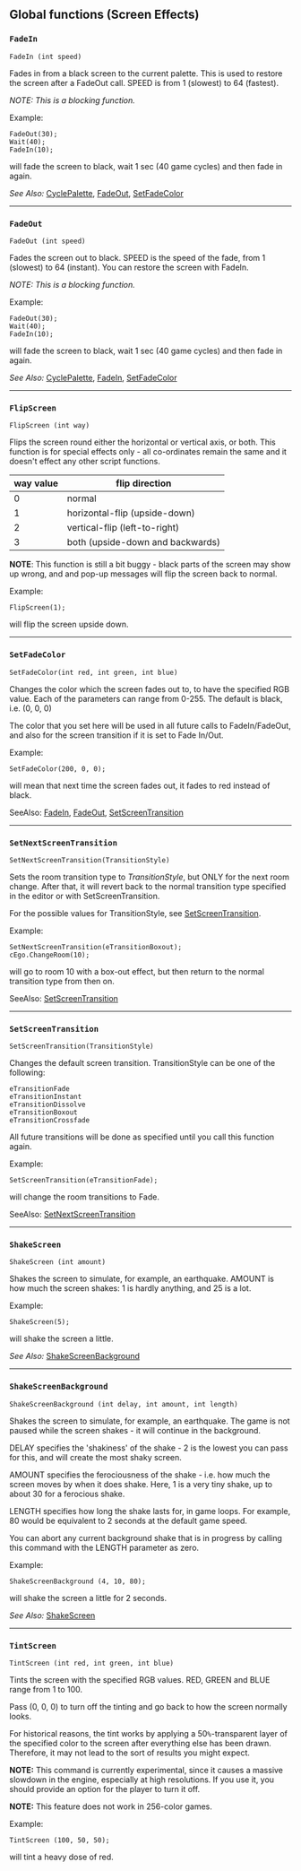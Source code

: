 ## Global functions (Screen Effects)

### `FadeIn`

    FadeIn (int speed)

Fades in from a black screen to the current palette. This is used to
restore the screen after a FadeOut call. SPEED is from 1 (slowest) to 64
(fastest).

*NOTE: This is a blocking function.*

Example:

    FadeOut(30);
    Wait(40);
    FadeIn(10);

will fade the screen to black, wait 1 sec (40 game cycles) and then fade
in again.

*See Also:* [CyclePalette](Globalfunctions_Palette#cyclepalette),
[FadeOut](Globalfunctions_Screen#fadeout), [SetFadeColor](Globalfunctions_Screen#setfadecolor)

---

### `FadeOut`

    FadeOut (int speed)

Fades the screen out to black. SPEED is the speed of the fade, from 1
(slowest) to 64 (instant). You can restore the screen with FadeIn.

*NOTE: This is a blocking function.*

Example:

    FadeOut(30);
    Wait(40);
    FadeIn(10);

will fade the screen to black, wait 1 sec (40 game cycles) and then fade
in again.

*See Also:* [CyclePalette](Globalfunctions_Palette#cyclepalette),
[FadeIn](Globalfunctions_Screen#fadein), [SetFadeColor](Globalfunctions_Screen#setfadecolor)

---

### `FlipScreen`

    FlipScreen (int way)

Flips the screen round either the horizontal or vertical axis, or both.
This function is for special effects only - all co-ordinates remain the
same and it doesn't effect any other script functions.

way value | flip direction
--- | ---
0 | normal
1 | horizontal-flip (upside-down)
2 | vertical-flip (left-to-right)
3 | both (upside-down and backwards)

**NOTE**: This function is still a bit buggy - black parts of the screen
may show up wrong, and and pop-up messages will flip the screen back to
normal.

Example:

    FlipScreen(1);

will flip the screen upside down.

---

### `SetFadeColor`

    SetFadeColor(int red, int green, int blue)

Changes the color which the screen fades out to, to have the specified
RGB value. Each of the parameters can range from 0-255. The default is
black, i.e. (0, 0, 0)

The color that you set here will be used in all future calls to
FadeIn/FadeOut, and also for the screen transition if it is set to Fade
In/Out.

Example:

    SetFadeColor(200, 0, 0);

will mean that next time the screen fades out, it fades to red instead
of black.

SeeAlso: [FadeIn](Globalfunctions_Screen#fadein), [FadeOut](Globalfunctions_Screen#fadeout),
[SetScreenTransition](Globalfunctions_Screen#setscreentransition)

---

### `SetNextScreenTransition`

    SetNextScreenTransition(TransitionStyle)

Sets the room transition type to *TransitionStyle*, but ONLY for the
next room change. After that, it will revert back to the normal
transition type specified in the editor or with SetScreenTransition.

For the possible values for TransitionStyle, see
[SetScreenTransition](Globalfunctions_Screen#setscreentransition).

Example:

    SetNextScreenTransition(eTransitionBoxout);
    cEgo.ChangeRoom(10);

will go to room 10 with a box-out effect, but then return to the normal
transition type from then on.

SeeAlso: [SetScreenTransition](Globalfunctions_Screen#setscreentransition)

---

### `SetScreenTransition`

    SetScreenTransition(TransitionStyle)

Changes the default screen transition. TransitionStyle can be one of the
following:

    eTransitionFade
    eTransitionInstant
    eTransitionDissolve
    eTransitionBoxout
    eTransitionCrossfade

All future transitions will be done as specified until you call this
function again.

Example:

    SetScreenTransition(eTransitionFade);

will change the room transitions to Fade.

SeeAlso: [SetNextScreenTransition](Globalfunctions_Screen#setnextscreentransition)

---

### `ShakeScreen`

    ShakeScreen (int amount)

Shakes the screen to simulate, for example, an earthquake. AMOUNT is how
much the screen shakes: 1 is hardly anything, and 25 is a lot.

Example:

    ShakeScreen(5);

will shake the screen a little.

*See Also:* [ShakeScreenBackground](Globalfunctions_Screen#shakescreenbackground)

---

### `ShakeScreenBackground`

    ShakeScreenBackground (int delay, int amount, int length)

Shakes the screen to simulate, for example, an earthquake. The game is
not paused while the screen shakes - it will continue in the background.

DELAY specifies the 'shakiness' of the shake - 2 is the lowest you can
pass for this, and will create the most shaky screen.

AMOUNT specifies the ferociousness of the shake - i.e. how much the
screen moves by when it does shake. Here, 1 is a very tiny shake, up to
about 30 for a ferocious shake.

LENGTH specifies how long the shake lasts for, in game loops. For
example, 80 would be equivalent to 2 seconds at the default game speed.

You can abort any current background shake that is in progress by
calling this command with the LENGTH parameter as zero.

Example:

    ShakeScreenBackground (4, 10, 80);

will shake the screen a little for 2 seconds.

*See Also:* [ShakeScreen](Globalfunctions_Screen#shakescreen)

---

### `TintScreen`

    TintScreen (int red, int green, int blue)

Tints the screen with the specified RGB values. RED, GREEN and BLUE
range from 1 to 100.

Pass (0, 0, 0) to turn off the tinting and go back to how the screen
normally looks.

For historical reasons, the tint works by applying a 50`%`-transparent
layer of the specified color to the screen after everything else has
been drawn. Therefore, it may not lead to the sort of results you might
expect.

**NOTE:** This command is currently experimental, since it causes a
massive slowdown in the engine, especially at high resolutions. If you
use it, you should provide an option for the player to turn it off.

**NOTE:** This feature does not work in 256-color games.

Example:

    TintScreen (100, 50, 50);

will tint a heavy dose of red.
